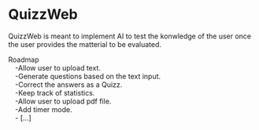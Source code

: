 # QuizzWeb
QuizzWeb is meant to implement AI to test the konwledge of the user once the user provides the matterial to be evaluated.

Roadmap<br />
  &emsp;-Allow user to upload text. <br />
  &emsp;-Generate questions based on the text input.<br />
  &emsp;-Correct the answers as a Quizz.<br />
  &emsp;-Keep track of statistics.<br />
  &emsp;-Allow user to upload pdf file. <br />
  &emsp;-Add timer mode.<br />
  &emsp;- [...]
